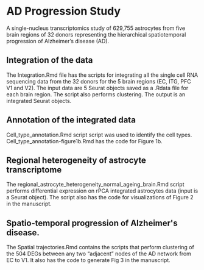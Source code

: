 # AD Progression Study
A single-nucleus transcriptomics study of 629,755 astrocytes from five brain regions of 32 donors representing the hierarchical spatiotemporal progression of Alzheimer’s disease (AD).

## Integration of the data
The Integration.Rmd file has the scripts for integrating all the single cell RNA sequencing data from the 32 donors for the 5 brain regions (EC, ITG, PFC V1 and V2). The input data are 5 Seurat objects saved as a .Rdata file for each brain region. The script also performs clustering. The output is an integrated Seurat objects. 

## Annotation of the integrated data
Cell_type_annotation.Rmd script script was used to identify the cell types. Cell_type_annotation-figure1b.Rmd has the code for Figure 1b.

## Regional heterogeneity of astrocyte transcriptome
The regional_astrocyte_heterogeneity_normal_ageing_brain.Rmd script performs differential expression on rPCA integrated astrocytes data (input is a Seurat object). The script also has the code for visualizations of Figure 2 in the manuscript. 

## Spatio-temporal progression of Alzheimer's disease. 
The Spatial trajectories.Rmd contains the scripts that perform clustering of the 504 DEGs between any two “adjacent” nodes of the AD network from EC to V1. It also has the code to generate Fig 3 in the manuscript.

